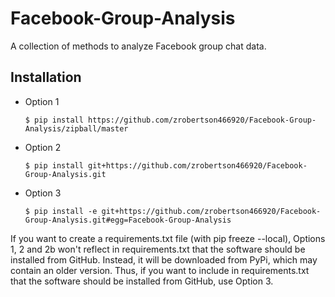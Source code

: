 Facebook-Group-Analysis
======

A collection of methods to analyze Facebook group chat data.

Installation
------------

* Option 1


    ```
    $ pip install https://github.com/zrobertson466920/Facebook-Group-Analysis/zipball/master
    ```

* Option 2

    ```
    $ pip install git+https://github.com/zrobertson466920/Facebook-Group-Analysis.git
    ```
    
* Option 3

    ```
    $ pip install -e git+https://github.com/zrobertson466920/Facebook-Group-Analysis.git#egg=Facebook-Group-Analysis
    ```

If you want to create a requirements.txt file (with pip freeze --local), Options 1, 2 and 2b won't reflect in requirements.txt that the software should be installed from GitHub. Instead, it will be downloaded from PyPi, which may contain an older version. Thus, if you want to include in requirements.txt that the software should be installed from GitHub, use Option 3.
 
